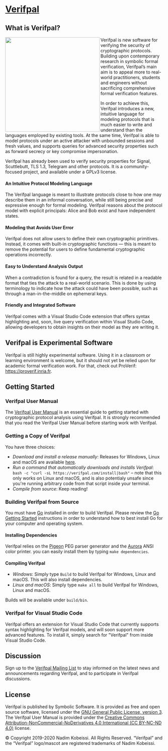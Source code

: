 # [Verifpal](https://verifpal.com)

## What is Verifpal?
<img src="https://verifpal.com/res/img/pose1.png" alt="" align="left" height="300">

Verifpal is new software for verifying the security of cryptographic protocols. Building upon contemporary research in symbolic formal verification, Verifpal’s main aim is to appeal more to real-world practitioners, students and engineers without sacrificing comprehensive formal verification features.

In order to achieve this, Verifpal introduces a new, intuitive language for modeling protocols that is much easier to write and understand than the languages employed by existing tools. At the same time, Verifpal is able to model protocols under an active attacker with unbounded sessions and fresh values, and supports queries for advanced security properties such as forward secrecy or key compromise impersonation.

Verifpal has already been used to verify security properties for Signal, Scuttlebutt, TLS 1.3, Telegram and other protocols. It is a community-focused project, and available under a GPLv3 license.

#### An Intuitive Protocol Modeling Language
The Verifpal language is meant to illustrate protocols close to how one may describe them in an informal conversation, while still being precise and expressive enough for formal modeling. Verifpal reasons about the protocol model with explicit principals: Alice and Bob exist and have independent states.

#### Modeling that Avoids User Error
Verifpal does not allow users to define their own cryptographic primitives. Instead, it comes with built-in cryptographic functions — this is meant to remove the potential for users to define fundamental cryptographic operations incorrectly.

#### Easy to Understand Analysis Output
When a contradiction is found for a query, the result is related in a readable format that ties the attack to a real-world scenario. This is done by using terminology to indicate how the attack could have been possible, such as through a man-in-the-middle on ephemeral keys.

#### Friendly and Integrated Software
Verifpal comes with a Visual Studio Code extension that offers syntax highlighting and, soon, live query verification within Visual Studio Code, allowing developers to obtain insights on their model as they are writing it.

## Verifpal is Experimental Software
Verifpal is still highly experimental software. Using it in a classroom or learning environment is welcome, but it should not yet be relied upon for academic formal verification work. For that, check out ProVerif: https://proverif.inria.fr.

## Getting Started

### Verifpal User Manual
The [Verifpal User Manual](https://verifpal.com/res/pdf/manual.pdf) is an essential guide to getting started with cryptographic protocol analysis using Verifpal. It is strongly recommended that you read the Verifpal User Manual before starting work with Verifpal.

### Getting a Copy of Verifpal
You have three choices:

- *Download and install a release manually*: Releases for Windows, Linux and macOS are available [here](https://github.com/SymbolicSoft/verifpal/releases/latest).
- *Run a command that automatically downloads and installs Verifpal*: `bash -c "curl -sL https://verifpal.com/install|bash"` – note that this only works on Linux and macOS, and is also potentialy unsafe since you're running arbitrary code from that script inside your terminal.
- *Compile from source*: Keep reading!

### Building Verifpal from Source
You must have [Go](https://golang.org) installed in order to build Verifpal. Please review the [Go Getting Started](https://golang.org/doc/install) instructions in order to understand how to best install Go for your computer and operating system.

#### Installing Dependencies
Verifpal relies on the [Pigeon](https://github.com/mna/pigeon) PEG parser generator and the [Aurora](https://github.com/logrusorgru/aurora) ANSI color printer. you can easily install them by typing `make dependencies`.

#### Compiling Verifpal
- *Windows*: Simply type `Build` to build Verifpal for Windows, Linux and macOS. This will also install dependencies.
- *Linux and macOS*: Simply type `make all` to build Verifpal for Windows, Linux and macOS.

Builds will be available under `build/bin`.

### Verifpal for Visual Studio Code
Verifpal offers an extension for Visual Studio Code that currently supports syntax highlighting for Verifpal models, and will soon support more advanced features. To install it, simply search for "Verifpal" from inside Visual Studio Code.

## Discussion
Sign up to the [Verifpal Mailing List](https://lists.symbolic.software/mailman/listinfo/verifpal) to stay informed on the latest news and announcements regarding Verifpal, and to participate in Verifpal discussions.

## License
Verifpal is published by Symbolic Software. It is provided as free and open source software, licensed under the [GNU General Public License, version 3](https://www.gnu.org/licenses/gpl-3.0.en.html). The Verifpal User Manual is provided under the [Creative Commons Attribution-NonCommercial-NoDerivatives 4.0 International (CC BY-NC-ND 4.0)](https://creativecommons.org/licenses/by-nc-nd/4.0/) license.

© Copyright 2019-2020 Nadim Kobeissi. All Rights Reserved. “Verifpal” and the “Verifpal” logo/mascot are registered trademarks of Nadim Kobeissi.
